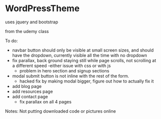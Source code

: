 # WordPressTheme


uses jquery and bootstrap

from the udemy class

To do: 
- navbar button should only be visible at small screen sizes, and should have the dropdown, currently visible all the time with no dropdown
- fix parallax, back ground staying still while page scrolls, not scrolling at a different speed
	-either issue with css or with js
	- problem in hero section and signup sections
- modal submit button is not inline with the rest of the form.  
	- hacked fix by making modal bigger, figure out how to actually fix it
- add blog page
- add resources page
- add contact page
	- fix parallax on all  4 pages

Notes:
Not putting downloaded code or pictures online

